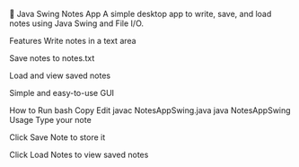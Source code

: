 📝 Java Swing Notes App
A simple desktop app to write, save, and load notes using Java Swing and File I/O.

Features
Write notes in a text area

Save notes to notes.txt

Load and view saved notes

Simple and easy-to-use GUI

How to Run
bash
Copy
Edit
javac NotesAppSwing.java
java NotesAppSwing
Usage
Type your note

Click Save Note to store it

Click Load Notes to view saved notes

